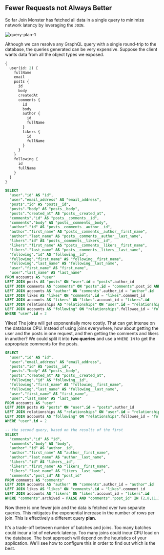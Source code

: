 ## Fewer Requests not Always Better

So far Join Monster has fetched all data in a single query to minimize network latency by leveraging the `JOIN`.

![query-plan-1](img/query-plan-1.png)

Although we can resolve any GraphQL query with a single round-trip to the database, the queries generated can be very expensive. Suppose the client wants data from all the object types we exposed.

```graphql
{
  user(id: 2) {
    fullName
    email
    posts {
      id
      body
      createdAt
      comments {
        id
        body
        author {
          id
          fullName
        }
        likers {
          id
          fullName
        }
      }
    }
    following {
      id
      fullName
    }
  }
}
```

```sql
SELECT
  "user"."id" AS "id",
  "user"."email_address" AS "email_address",
  "posts"."id" AS "posts__id",
  "posts"."body" AS "posts__body",
  "posts"."created_at" AS "posts__created_at",
  "comments"."id" AS "posts__comments__id",
  "comments"."body" AS "posts__comments__body",
  "author"."id" AS "posts__comments__author__id",
  "author"."first_name" AS "posts__comments__author__first_name",
  "author"."last_name" AS "posts__comments__author__last_name",
  "likers"."id" AS "posts__comments__likers__id",
  "likers"."first_name" AS "posts__comments__likers__first_name",
  "likers"."last_name" AS "posts__comments__likers__last_name",
  "following"."id" AS "following__id",
  "following"."first_name" AS "following__first_name",
  "following"."last_name" AS "following__last_name",
  "user"."first_name" AS "first_name",
  "user"."last_name" AS "last_name"
FROM accounts AS "user"
LEFT JOIN posts AS "posts" ON "user".id = "posts".author_id
LEFT JOIN comments AS "comments" ON "posts".id = "comments".post_id AND "comments".archived = FALSE
LEFT JOIN accounts AS "author" ON "comments".author_id = "author".id
LEFT JOIN likes AS "likes" ON "comments".id = "likes".comment_id
LEFT JOIN accounts AS "likers" ON "likes".account_id = "likers".id
LEFT JOIN relationships AS "relationships" ON "user".id = "relationships".follower_id
LEFT JOIN accounts AS "following" ON "relationships".followee_id = "following".id
WHERE "user".id = 2
```

Yikes! The joins will get exponentially more costly.
That can get intense on the database CPU.
Instead of using joins everywhere, how about getting the user and the posts in one request, and then getting the comments and likers in another?
We could split it into **two queries** and use a `WHERE IN` to get the appropriate comments for the posts.


```sql
SELECT
  "user"."id" AS "id",
  "user"."email_address" AS "email_address",
  "posts"."id" AS "posts__id",
  "posts"."body" AS "posts__body",
  "posts"."created_at" AS "posts__created_at",
  "following"."id" AS "following__id",
  "following"."first_name" AS "following__first_name",
  "following"."last_name" AS "following__last_name",
  "user"."first_name" AS "first_name",
  "user"."last_name" AS "last_name"
FROM accounts AS "user"
LEFT JOIN posts AS "posts" ON "user".id = "posts".author_id
LEFT JOIN relationships AS "relationships" ON "user".id = "relationships".follower_id
LEFT JOIN accounts AS "following" ON "relationships".followee_id = "following".id
WHERE "user".id = 2

-- the second query, based on the results of the first
SELECT
  "comments"."id" AS "id",
  "comments"."body" AS "body",
  "author"."id" AS "author__id",
  "author"."first_name" AS "author__first_name",
  "author"."last_name" AS "author__last_name",
  "likers"."id" AS "likers__id",
  "likers"."first_name" AS "likers__first_name",
  "likers"."last_name" AS "likers__last_name",
  "comments"."post_id" AS "post_id"
FROM comments AS "comments"
LEFT JOIN accounts AS "author" ON "comments".author_id = "author".id
LEFT JOIN likes AS "likes" ON "comments".id = "likes".comment_id
LEFT JOIN accounts AS "likers" ON "likes".account_id = "likers".id
WHERE "comments".archived = FALSE AND "comments"."post_id" IN (2,8,11,12)
```

Now there is one fewer join and the data is fetched over two separate queries.
This mitigates the exponential increase in the number of rows per join.
This is effectively a different query **plan**.

It's a trade-off between number of batches and joins.
Too many batches could incur a lot of network latency.
Too many joins could incur CPU load on the database.
The best approach will depend on the heuristics of your application.
We'll see how to configure this in order to find out which is the best.

